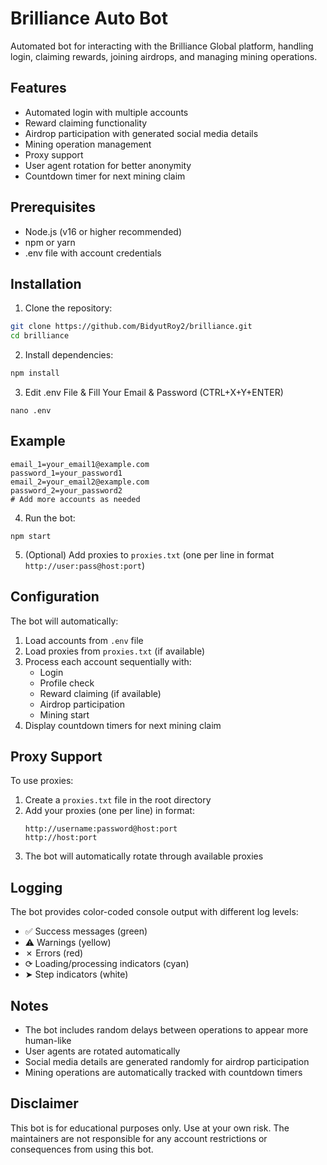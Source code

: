 # Brilliance Auto Bot

Automated bot for interacting with the Brilliance Global platform, handling login, claiming rewards, joining airdrops, and managing mining operations.

## Features

- Automated login with multiple accounts
- Reward claiming functionality
- Airdrop participation with generated social media details
- Mining operation management
- Proxy support
- User agent rotation for better anonymity
- Countdown timer for next mining claim

## Prerequisites

- Node.js (v16 or higher recommended)
- npm or yarn
- .env file with account credentials

## Installation

1. Clone the repository:
```bash
git clone https://github.com/BidyutRoy2/brilliance.git
cd brilliance
```

2. Install dependencies:
```bash
npm install
```

3. Edit .env File & Fill Your Email & Password (CTRL+X+Y+ENTER)
```
nano .env
```

## Example
```
email_1=your_email1@example.com
password_1=your_password1
email_2=your_email2@example.com
password_2=your_password2
# Add more accounts as needed
```

4. Run the bot:
```
npm start
```

5. (Optional) Add proxies to `proxies.txt` (one per line in format `http://user:pass@host:port`)

## Configuration

The bot will automatically:
1. Load accounts from `.env` file
2. Load proxies from `proxies.txt` (if available)
3. Process each account sequentially with:
   - Login
   - Profile check
   - Reward claiming (if available)
   - Airdrop participation
   - Mining start
4. Display countdown timers for next mining claim

## Proxy Support

To use proxies:
1. Create a `proxies.txt` file in the root directory
2. Add your proxies (one per line) in format:
   ```
   http://username:password@host:port
   http://host:port
   ```
3. The bot will automatically rotate through available proxies

## Logging

The bot provides color-coded console output with different log levels:
- ✅ Success messages (green)
- ⚠ Warnings (yellow)
- ✗ Errors (red)
- ⟳ Loading/processing indicators (cyan)
- ➤ Step indicators (white)

## Notes

- The bot includes random delays between operations to appear more human-like
- User agents are rotated automatically
- Social media details are generated randomly for airdrop participation
- Mining operations are automatically tracked with countdown timers

## Disclaimer

This bot is for educational purposes only. Use at your own risk. The maintainers are not responsible for any account restrictions or consequences from using this bot.
